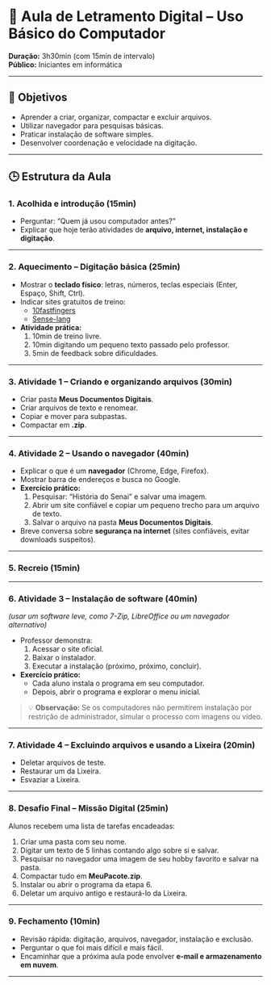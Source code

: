 # 📘 Aula de Letramento Digital – Uso Básico do Computador

**Duração:** 3h30min (com 15min de intervalo)  
**Público:** Iniciantes em informática

---

## 🎯 Objetivos

- Aprender a criar, organizar, compactar e excluir arquivos.
- Utilizar navegador para pesquisas básicas.
- Praticar instalação de software simples.
- Desenvolver coordenação e velocidade na digitação.

---

## 🕒 Estrutura da Aula

### 1. Acolhida e introdução (15min)

- Perguntar: “Quem já usou computador antes?”
- Explicar que hoje terão atividades de **arquivo, internet, instalação e digitação**.

---

### 2. Aquecimento – Digitação básica (25min)

- Mostrar o **teclado físico**: letras, números, teclas especiais (Enter, Espaço, Shift, Ctrl).
- Indicar sites gratuitos de treino:
  - [10fastfingers](https://10fastfingers.com/typing-test/portuguese)
  - [Sense-lang](https://www.sense-lang.org/)
- **Atividade prática:**
  1. 10min de treino livre.
  2. 10min digitando um pequeno texto passado pelo professor.
  3. 5min de feedback sobre dificuldades.

---

### 3. Atividade 1 – Criando e organizando arquivos (30min)

- Criar pasta **Meus Documentos Digitais**.
- Criar arquivos de texto e renomear.
- Copiar e mover para subpastas.
- Compactar em **.zip**.

---

### 4. Atividade 2 – Usando o navegador (40min)

- Explicar o que é um **navegador** (Chrome, Edge, Firefox).
- Mostrar barra de endereços e busca no Google.
- **Exercício prático:**
  1. Pesquisar: “História do Senai” e salvar uma imagem.
  2. Abrir um site confiável e copiar um pequeno trecho para um arquivo de texto.
  3. Salvar o arquivo na pasta **Meus Documentos Digitais**.
- Breve conversa sobre **segurança na internet** (sites confiáveis, evitar downloads suspeitos).

---

### 5. Recreio (15min)

---

### 6. Atividade 3 – Instalação de software (40min)

_(usar um software leve, como 7-Zip, LibreOffice ou um navegador alternativo)_

- Professor demonstra:
  1. Acessar o site oficial.
  2. Baixar o instalador.
  3. Executar a instalação (próximo, próximo, concluir).
- **Exercício prático:**
  - Cada aluno instala o programa em seu computador.
  - Depois, abrir o programa e explorar o menu inicial.

> 💡 **Observação:** Se os computadores não permitirem instalação por restrição de administrador, simular o processo com imagens ou vídeo.

---

### 7. Atividade 4 – Excluindo arquivos e usando a Lixeira (20min)

- Deletar arquivos de teste.
- Restaurar um da Lixeira.
- Esvaziar a Lixeira.

---

### 8. Desafio Final – Missão Digital (25min)

Alunos recebem uma lista de tarefas encadeadas:

1. Criar uma pasta com seu nome.
2. Digitar um texto de 5 linhas contando algo sobre si e salvar.
3. Pesquisar no navegador uma imagem de seu hobby favorito e salvar na pasta.
4. Compactar tudo em **MeuPacote.zip**.
5. Instalar ou abrir o programa da etapa 6.
6. Deletar um arquivo antigo e restaurá-lo da Lixeira.

---

### 9. Fechamento (10min)

- Revisão rápida: digitação, arquivos, navegador, instalação e exclusão.
- Perguntar o que foi mais difícil e mais fácil.
- Encaminhar que a próxima aula pode envolver **e-mail e armazenamento em nuvem**.

---
